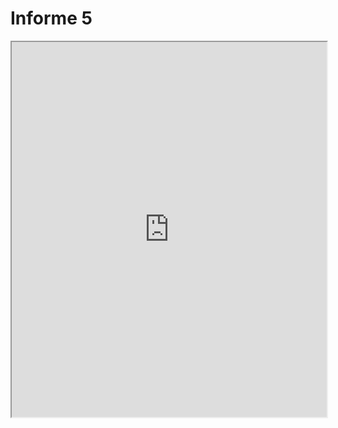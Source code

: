 ﻿# Informe 5
<!DOCTYPE html>  
<html lang="en">  
<head>  
	<meta charset="UTF-8">  
	<meta name="viewport" content="width=device-width, initial-scale=1.0">  
	<title>Onshape Model Viewer</title>  
	<script src="https://cad.onshape.com/js/embed.js"></script>  
</head> 
<body> 
	<iframe src="https://cad.onshape.com/documents/48810522679692dac14fdaf2/w/8a74bd5aee4fb77c04011ad8/e/9111d3a8f4e21d776cf2ef90?embedded=true" width="100%" height="600"></iframe>		
</body>  
</html>
